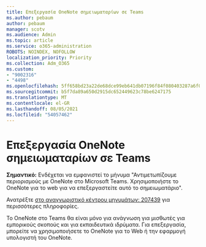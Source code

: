 ```yaml
---
title: Επεξεργασία OneNote σημειωματαρίων σε Teams
ms.author: pebaum
author: pebaum
manager: scotv
ms.audience: Admin
ms.topic: article
ms.service: o365-administration
ROBOTS: NOINDEX, NOFOLLOW
localization_priority: Priority
ms.collection: Adm_O365
ms.custom:
- "9002316"
- "4498"
ms.openlocfilehash: 5ff658bd23a22de68dce99eb641db07196f84f080403287a6f06b4d8ff69c7d9
ms.sourcegitcommit: b5f7da89a650d2915dc652449623c78be6247175
ms.translationtype: MT
ms.contentlocale: el-GR
ms.lasthandoff: 08/05/2021
ms.locfileid: "54057462"
---
```

# <a name="editing-onenote-notebooks-in-teams"></a>Επεξεργασία OneNote σημειωματαρίων σε Teams

**Σημαντικό:** Ενδέχεται να εμφανιστεί το μήνυμα "Αντιμετωπίζουμε περιορισμούς με OneNote στο Microsoft Teams. Χρησιμοποιήστε το OneNote για το web για να επεξεργαστείτε αυτό το σημειωματάριο".  

Ανατρέξτε [στο αναγνωριστικό κέντρου μηνυμάτων: 207439](https://admin.microsoft.com/Adminportal/Home?source=applauncher#MessageCenter?id=MC207439) για περισσότερες πληροφορίες.

Το OneNote στο Teams θα είναι μόνο για ανάγνωση για μισθωτές για εμπορικούς σκοπούς και για εκπαιδευτικά ιδρύματα. Για επεξεργασία, μπορείτε να χρησιμοποιήσετε το OneNote για το Web ή την εφαρμογή υπολογιστή του OneNote.
